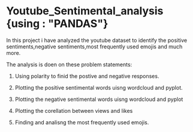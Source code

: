 
# Youtube_Sentimental_analysis {using : "PANDAS"}

In this project i have analyzed the youtube dataset to identify the positive sentiments,negative sentiments,most frequently used emojis  and much more.

The analysis is doen on these problem statements:

1. Using polarity to finid the postive and negative responses.

2. Plotting the positive sentimental words uisng wordcloud and pyplot.

3. Plotting the negative sentimental words uisng wordcloud and pyplot

4. Plotting the corellation between views and likes

5. Finding and analisng  the most frequently used emojis.



